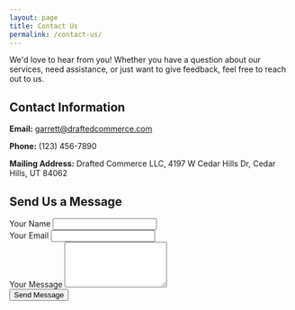 ```yaml
---
layout: page
title: Contact Us
permalink: /contact-us/
---
```


<div class="container mx-auto py-8">

  <p class="mb-4">We'd love to hear from you! Whether you have a question about our services, need assistance, or just want to give feedback, feel free to reach out to us.</p>

  <h2 class="text-2xl font-semibold mb-4">Contact Information</h2>
  <p class="mb-2"><strong>Email:</strong> <a href="mailto:garrett@draftedcommerce.com" class="text-blue-500">garrett@draftedcommerce.com</a></p>
  <p class="mb-2"><strong>Phone:</strong> (123) 456-7890</p>
  <p class="mb-4"><strong>Mailing Address:</strong> Drafted Commerce LLC, 4197 W Cedar Hills Dr, Cedar Hills, UT 84062</p>

  <h2 class="text-2xl font-semibold mb-4">Send Us a Message</h2>
  <form action="https://formspree.io/f/{your-form-id}" method="POST" class="space-y-4">
    <div>
      <label for="name" class="block text-lg font-medium">Your Name</label>
      <input type="text" id="name" name="name" required class="mt-1 block w-full p-2 border border-gray-300 rounded-md">
    </div>
    <div>
      <label for="email" class="block text-lg font-medium">Your Email</label>
      <input type="email" id="email" name="email" required class="mt-1 block w-full p-2 border border-gray-300 rounded-md">
    </div>
    <div>
      <label for="message" class="block text-lg font-medium">Your Message</label>
      <textarea id="message" name="message" rows="5" required class="mt-1 block w-full p-2 border border-gray-300 rounded-md"></textarea>
    </div>
    <div>
      <button type="submit" class="px-4 py-2 bg-blue-500 text-white rounded-md">Send Message</button>
    </div>
  </form>

</div>

